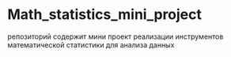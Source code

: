 # Math_statistics_mini_project
репозиторий содержит мини проект реализации  инструментов математической статистики для анализа данных
